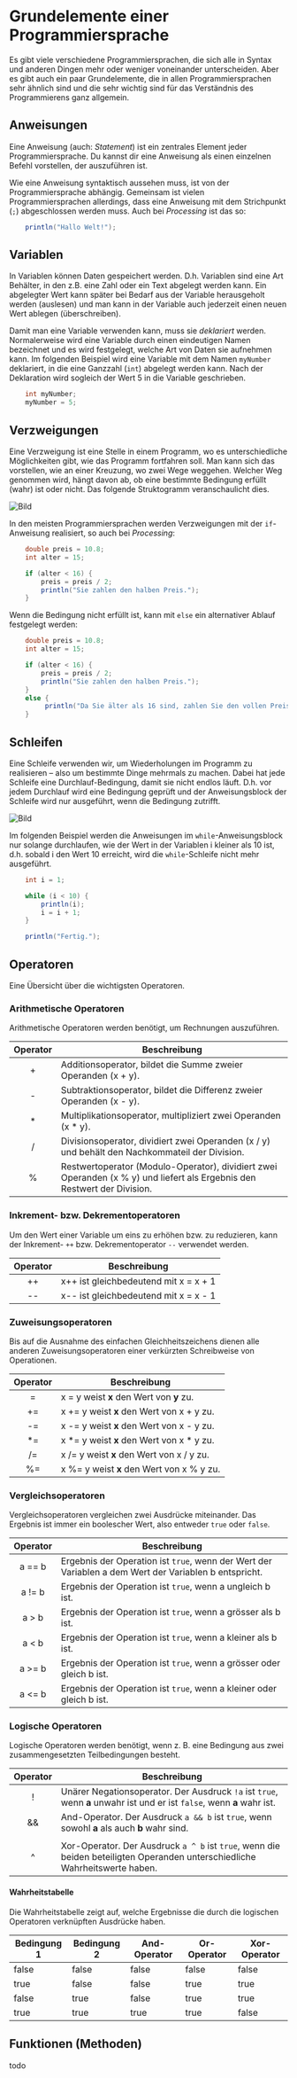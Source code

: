# Grundelemente einer Programmiersprache

Es gibt viele verschiedene Programmiersprachen, die sich alle in Syntax und anderen Dingen mehr oder weniger voneinander unterscheiden. Aber es gibt auch ein paar Grundelemente, die in allen Programmiersprachen sehr ähnlich sind und die sehr wichtig sind für das Verständnis des Programmierens ganz allgemein.

## Anweisungen

Eine Anweisung (auch: _Statement_) ist ein zentrales Element jeder Programmiersprache. Du kannst dir eine Anweisung als einen einzelnen Befehl vorstellen, der auszuführen ist.

Wie eine Anweisung syntaktisch aussehen muss, ist von der Programmiersprache abhängig. Gemeinsam ist vielen Programmiersprachen allerdings, dass eine Anweisung mit dem Strichpunkt (`;`) abgeschlossen werden muss. Auch bei _Processing_ ist das so: 

```java
    println("Hallo Welt!");
```

## Variablen

In Variablen können Daten gespeichert werden. D.h. Variablen sind eine Art Behälter, in den z.B. eine Zahl oder ein Text abgelegt werden kann. Ein abgelegter Wert kann später bei Bedarf aus der Variable herausgeholt werden (auslesen) und man kann in der Variable auch jederzeit einen neuen Wert ablegen (überschreiben).

Damit man eine Variable verwenden kann, muss sie _deklariert_ werden. Normalerweise wird eine Variable durch einen eindeutigen Namen bezeichnet und es wird festgelegt, welche Art von Daten sie aufnehmen kann. Im folgenden Beispiel wird eine Variable mit dem Namen `myNumber` deklariert, in die eine Ganzzahl (`int`) abgelegt werden kann. Nach der Deklaration wird sogleich der Wert 5 in die Variable geschrieben.

```C#
    int myNumber;
    myNumber = 5;
```

## Verzweigungen

Eine Verzweigung ist eine Stelle in einem Programm, wo es unterschiedliche Möglichkeiten gibt, wie das Programm fortfahren soll. Man kann sich das vorstellen, wie an einer Kreuzung, wo zwei Wege weggehen. Welcher Weg genommen wird, hängt davon ab, ob eine bestimmte Bedingung erfüllt (wahr) ist oder nicht. Das folgende Struktogramm veranschaulicht dies.

![Bild](res/struktogramm-verzweigung.jpg)

In den meisten Programmiersprachen werden Verzweigungen mit der `if`-Anweisung realisiert, so auch bei _Processing_:

```java
    double preis = 10.8;
    int alter = 15;

    if (alter < 16) {
        preis = preis / 2;
        println("Sie zahlen den halben Preis.");
    }
```

Wenn die Bedingung nicht erfüllt ist, kann mit `else` ein alternativer Ablauf festgelegt werden:

```java
    double preis = 10.8;
    int alter = 15;

    if (alter < 16) {
        preis = preis / 2;
        println("Sie zahlen den halben Preis.");
    }
    else {
         println("Da Sie älter als 16 sind, zahlen Sie den vollen Preis.");
    }

```

## Schleifen

Eine Schleife verwenden wir, um Wiederholungen im Programm zu realisieren – also um bestimmte Dinge mehrmals zu machen. Dabei hat jede Schleife eine Durchlauf-Bedingung, damit sie nicht endlos läuft. D.h. vor jedem  Durchlauf wird eine Bedingung geprüft und der Anweisungsblock der Schleife wird nur ausgeführt, wenn die Bedingung zutrifft.

![Bild](res/struktogramm-schleife.jpg)

Im folgenden Beispiel werden die Anweisungen im `while`-Anweisungsblock nur solange durchlaufen, wie der Wert in der Variablen i kleiner als 10 ist, d.h. sobald i den Wert 10 erreicht, wird die `while`-Schleife nicht mehr ausgeführt.

```java
    int i = 1;

    while (i < 10) {
        println(i);
        i = i + 1;
    }

    println("Fertig.");
```

## Operatoren

Eine Übersicht über die wichtigsten Operatoren.

### Arithmetische Operatoren

Arithmetische Operatoren werden benötigt, um Rechnungen auszuführen.

|  Operator | Beschreibung                                                                                                             |
|:---------:|--------------------------------------------------------------------------------------------------------------------------|
| +         | Additionsoperator, bildet die Summe zweier Operanden (x + y).                                                            |
| -         | Subtraktionsoperator, bildet die Differenz zweier Operanden (x - y).                                                     |
| *         | Multiplikationsoperator, multipliziert zwei Operanden (x * y).                                                           |
| /         | Divisionsoperator, dividiert zwei Operanden (x / y) und behält den Nachkommateil der Division.                           |
| %         | Restwertoperator (Modulo-Operator), dividiert zwei Operanden (x % y) und liefert als Ergebnis den Restwert der Division. |

### Inkrement- bzw. Dekrementoperatoren

Um den Wert einer Variable um eins zu erhöhen bzw. zu reduzieren, kann der Inkrement- `++` bzw. Dekrementoperator `--` verwendet werden.

|  Operator | Beschreibung                          |
|:---------:| --------------------------------------|
| ++        | x++ ist gleichbedeutend mit x = x + 1 |
| --        | x-- ist gleichbedeutend mit x = x - 1 |

### Zuweisungsoperatoren

Bis auf die Ausnahme des einfachen Gleichheitszeichens dienen alle anderen Zuweisungsoperatoren einer verkürzten Schreibweise von Operationen.

|  Operator | Beschreibung                               |
|:---------:|--------------------------------------------|
| =         | x = y weist **x** den Wert von **y** zu.   |
| +=        | x += y weist **x** den Wert von x + y zu.  |
| -=        | x -= y weist **x** den Wert von x - y zu.  |
| *=        | x *= y weist **x** den Wert von x * y zu.  |
| /=        | x /= y weist **x** den Wert von x / y zu.  |
| %=        | x %= y weist **x** den Wert von x % y zu.  |

### Vergleichsoperatoren

Vergleichsoperatoren vergleichen zwei Ausdrücke miteinander. Das Ergebnis ist immer ein boolescher Wert, also entweder `true` oder `false`.

|  Operator | Beschreibung                                                                                          |
|:---------:|-------------------------------------------------------------------------------------------------------|
| a == b    | Ergebnis der Operation ist `true`, wenn der Wert der Variablen a dem Wert der Variablen b entspricht. |
| a != b    | Ergebnis der Operation ist `true`, wenn a ungleich b ist.                                             |
| a > b     | Ergebnis der Operation ist `true`, wenn a grösser als b ist.                                          |
| a < b     | Ergebnis der Operation ist `true`, wenn a kleiner als b ist.                                          |
| a >= b    | Ergebnis der Operation ist `true`, wenn a grösser oder gleich b ist.                                  |
| a <= b    | Ergebnis der Operation ist `true`, wenn a kleiner oder gleich b ist.                                  |

### Logische Operatoren

Logische Operatoren werden benötigt, wenn z. B. eine Bedingung aus zwei zusammengesetzten Teilbedingungen besteht.

|  Operator | Beschreibung                                                                                                                |
|:---------:|-----------------------------------------------------------------------------------------------------------------------------|
| !         | Unärer Negationsoperator. Der Ausdruck `!a` ist `true`, wenn **a** unwahr ist und er ist `false`, wenn **a** wahr ist.      |
| &&        | And-Operator. Der Ausdruck `a && b` ist `true`, wenn sowohl **a** als auch **b**  wahr sind.                                |
| ||        | Or-Operator. Der Ausdruck `a || b` ist `true`, wenn entweder **a** oder **b** wahr ist.                                     |
| ^         | Xor-Operator. Der Ausdruck `a ^ b` ist `true`, wenn die beiden beteiligten Operanden unterschiedliche Wahrheitswerte haben. |

#### Wahrheitstabelle

Die Wahrheitstabelle zeigt auf, welche Ergebnisse die durch die logischen Operatoren verknüpften Ausdrücke haben.

| Bedingung 1 | Bedingung 2 | And-Operator | Or-Operator | Xor-Operator |
|-------------|-------------|--------------|-------------|--------------|
| false       | false       | false        | false       | false        |
| true        | false       | false        | true        | true         |
| false       | true        | false        | true        | true         |
| true        | true        | true         | true        | false        |

## Funktionen (Methoden)

todo
